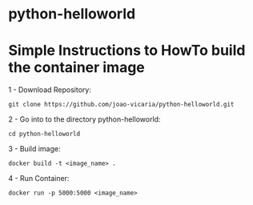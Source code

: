 # python-helloworld
# Simple Instructions to HowTo build the container image

1 - Download Repository:

   `git clone https://github.com/joao-vicaria/python-helloworld.git`

2 - Go into to the directory python-helloworld:

   `cd python-helloworld`

3 - Build image:

   `docker build -t <image_name> .`

4 - Run Container:

   `docker run -p 5000:5000 <image_name>`
